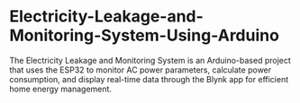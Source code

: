 # Electricity-Leakage-and-Monitoring-System-Using-Arduino
The Electricity Leakage and Monitoring System is an Arduino-based  project that uses the ESP32 to monitor AC power parameters, calculate  power consumption, and display real-time data through the Blynk app for  efficient home energy management.
